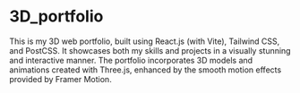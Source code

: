 # 3D_portfolio
This is my 3D web portfolio, built using React.js (with Vite), Tailwind CSS, and PostCSS. It showcases both my skills and projects in a visually stunning and interactive manner. The portfolio incorporates 3D models and animations created with Three.js, enhanced by the smooth motion effects provided by Framer Motion.
